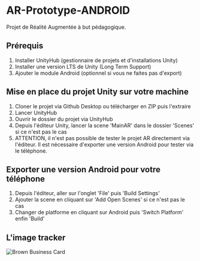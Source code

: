 # AR-Prototype-ANDROID
Projet de Réalité Augmentée à but pédagogique.
## Prérequis
1. Installer UnityHub (gestionnaire de projets et d'installations Unity)
2. Installer une version LTS de Unity (Long Term Support)
3. Ajouter le module Android (optionnel si vous ne faites pas d'export)

## Mise en place du projet Unity sur votre machine 
1. Cloner le projet via Github Desktop ou télécharger en ZIP puis l'extraire
2. Lancer UnityHub
3. Ouvrir le dossier du projet via UnityHub 
4. Depuis l'éditeur Unity, lancer la scene 'MainAR' dans le dossier 'Scenes' si ce n'est pas le cas
5. ATTENTION, il n'est pas possible de tester le projet AR directement via l'éditeur. Il est nécessaire d'exporter une version Android pour tester via le téléphone.

## Exporter une version Android pour votre téléphone
1. Depuis l'éditeur, aller sur l'onglet 'File' puis 'Build Settings'
2. Ajouter la scene en cliquant sur 'Add Open Scenes' si ce n'est pas le cas
3. Changer de platforme en cliquant sur Android puis 'Switch Platform' enfin 'Build'

## L'image tracker
![Brown  Business Card](https://user-images.githubusercontent.com/76219145/224686364-9c83e760-d275-4ad7-9a22-3fdfd6d53d9f.png)

